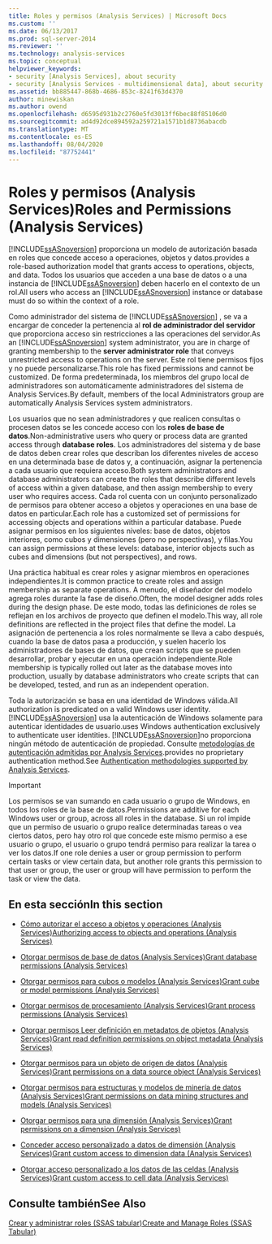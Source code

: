 ```yaml
---
title: Roles y permisos (Analysis Services) | Microsoft Docs
ms.custom: ''
ms.date: 06/13/2017
ms.prod: sql-server-2014
ms.reviewer: ''
ms.technology: analysis-services
ms.topic: conceptual
helpviewer_keywords:
- security [Analysis Services], about security
- security [Analysis Services - multidimensional data], about security
ms.assetid: bb885447-868b-4686-853c-8241f63d4370
author: minewiskan
ms.author: owend
ms.openlocfilehash: d6595d931b2c2760e5fd3013ff6bec88f85106d0
ms.sourcegitcommit: ad4d92dce894592a259721a1571b1d8736abacdb
ms.translationtype: MT
ms.contentlocale: es-ES
ms.lasthandoff: 08/04/2020
ms.locfileid: "87752441"
---
```

# <a name="roles-and-permissions-analysis-services"></a><span data-ttu-id="8f512-102">Roles y permisos (Analysis Services)</span><span class="sxs-lookup"><span data-stu-id="8f512-102">Roles and Permissions (Analysis Services)</span></span>
  [!INCLUDE[ssASnoversion](../../includes/ssasnoversion-md.md)] <span data-ttu-id="8f512-103">proporciona un modelo de autorización basada en roles que concede acceso a operaciones, objetos y datos.</span><span class="sxs-lookup"><span data-stu-id="8f512-103">provides a role-based authorization model that grants access to operations, objects, and data.</span></span> <span data-ttu-id="8f512-104">Todos los usuarios que acceden a una base de datos o a una instancia de [!INCLUDE[ssASnoversion](../../includes/ssasnoversion-md.md)] deben hacerlo en el contexto de un rol.</span><span class="sxs-lookup"><span data-stu-id="8f512-104">All users who access an [!INCLUDE[ssASnoversion](../../includes/ssasnoversion-md.md)] instance or database must do so within the context of a role.</span></span>  
  
 <span data-ttu-id="8f512-105">Como administrador del sistema de [!INCLUDE[ssASnoversion](../../includes/ssasnoversion-md.md)] , se va a encargar de conceder la pertenencia al **rol de administrador del servidor** que proporciona acceso sin restricciones a las operaciones del servidor.</span><span class="sxs-lookup"><span data-stu-id="8f512-105">As an [!INCLUDE[ssASnoversion](../../includes/ssasnoversion-md.md)] system administrator, you are in charge of granting membership to the **server administrator role** that conveys unrestricted access to operations on the server.</span></span> <span data-ttu-id="8f512-106">Este rol tiene permisos fijos y no puede personalizarse.</span><span class="sxs-lookup"><span data-stu-id="8f512-106">This role has fixed permissions and cannot be customized.</span></span> <span data-ttu-id="8f512-107">De forma predeterminada, los miembros del grupo local de administradores son automáticamente administradores del sistema de Analysis Services.</span><span class="sxs-lookup"><span data-stu-id="8f512-107">By default, members of the local Administrators group are automatically Analysis Services system administrators.</span></span>  
  
 <span data-ttu-id="8f512-108">Los usuarios que no sean administradores y que realicen consultas o procesen datos se les concede acceso con los **roles de base de datos**.</span><span class="sxs-lookup"><span data-stu-id="8f512-108">Non-administrative users who query or process data are granted access through **database roles**.</span></span> <span data-ttu-id="8f512-109">Los administradores del sistema y de base de datos deben crear roles que describan los diferentes niveles de acceso en una determinada base de datos y, a continuación, asignar la pertenencia a cada usuario que requiera acceso.</span><span class="sxs-lookup"><span data-stu-id="8f512-109">Both system administrators and database administrators can create the roles that describe different levels of access within a given database, and then assign membership to every user who requires access.</span></span> <span data-ttu-id="8f512-110">Cada rol cuenta con un conjunto personalizado de permisos para obtener acceso a objetos y operaciones en una base de datos en particular.</span><span class="sxs-lookup"><span data-stu-id="8f512-110">Each role has a customized set of permissions for accessing objects and operations within a particular database.</span></span> <span data-ttu-id="8f512-111">Puede asignar permisos en los siguientes niveles: base de datos, objetos interiores, como cubos y dimensiones (pero no perspectivas), y filas.</span><span class="sxs-lookup"><span data-stu-id="8f512-111">You can assign permissions at these levels: database, interior objects such as cubes and dimensions (but not perspectives), and rows.</span></span>  
  
 <span data-ttu-id="8f512-112">Una práctica habitual es crear roles y asignar miembros en operaciones independientes.</span><span class="sxs-lookup"><span data-stu-id="8f512-112">It is common practice to create roles and assign membership as separate operations.</span></span> <span data-ttu-id="8f512-113">A menudo, el diseñador del modelo agrega roles durante la fase de diseño.</span><span class="sxs-lookup"><span data-stu-id="8f512-113">Often, the model designer adds roles during the design phase.</span></span> <span data-ttu-id="8f512-114">De este modo, todas las definiciones de roles se reflejan en los archivos de proyecto que definen el modelo.</span><span class="sxs-lookup"><span data-stu-id="8f512-114">This way, all role definitions are reflected in the project files that define the model.</span></span> <span data-ttu-id="8f512-115">La asignación de pertenencia a los roles normalmente se lleva a cabo después, cuando la base de datos pasa a producción, y suelen hacerlo los administradores de bases de datos, que crean scripts que se pueden desarrollar, probar y ejecutar en una operación independiente.</span><span class="sxs-lookup"><span data-stu-id="8f512-115">Role membership is typically rolled out later as the database moves into production, usually by database administrators who create scripts that can be developed, tested, and run as an independent operation.</span></span>  
  
 <span data-ttu-id="8f512-116">Toda la autorización se basa en una identidad de Windows válida.</span><span class="sxs-lookup"><span data-stu-id="8f512-116">All authorization is predicated on a valid Windows user identity.</span></span> [!INCLUDE[ssASnoversion](../../includes/ssasnoversion-md.md)] <span data-ttu-id="8f512-117">usa la autenticación de Windows solamente para autenticar identidades de usuario.</span><span class="sxs-lookup"><span data-stu-id="8f512-117">uses Windows authentication exclusively to authenticate user identities.</span></span> [!INCLUDE[ssASnoversion](../../includes/ssasnoversion-md.md)]<span data-ttu-id="8f512-118">no proporciona ningún método de autenticación de propiedad. Consulte [metodologías de autenticación admitidas por Analysis Services](../instances/authentication-methodologies-supported-by-analysis-services.md).</span><span class="sxs-lookup"><span data-stu-id="8f512-118">provides no proprietary authentication method.See [Authentication methodologies supported by Analysis Services](../instances/authentication-methodologies-supported-by-analysis-services.md).</span></span>  
  
> [!IMPORTANT]  
>  <span data-ttu-id="8f512-119">Los permisos se van sumando en cada usuario o grupo de Windows, en todos los roles de la base de datos.</span><span class="sxs-lookup"><span data-stu-id="8f512-119">Permissions are additive for each Windows user or group, across all roles in the database.</span></span> <span data-ttu-id="8f512-120">Si un rol impide que un permiso de usuario o grupo realice determinadas tareas o vea ciertos datos, pero hay otro rol que concede este mismo permiso a ese usuario o grupo, el usuario o grupo tendrá permiso para realizar la tarea o ver los datos.</span><span class="sxs-lookup"><span data-stu-id="8f512-120">If one role denies a user or group permission to perform certain tasks or view certain data, but another role grants this permission to that user or group, the user or group will have permission to perform the task or view the data.</span></span>  
  
## <a name="in-this-section"></a><span data-ttu-id="8f512-121">En esta sección</span><span class="sxs-lookup"><span data-stu-id="8f512-121">In this section</span></span>  
  
-   [<span data-ttu-id="8f512-122">Cómo autorizar el acceso a objetos y operaciones &#40;Analysis Services&#41;</span><span class="sxs-lookup"><span data-stu-id="8f512-122">Authorizing access to objects and operations &#40;Analysis Services&#41;</span></span>](authorizing-access-to-objects-and-operations-analysis-services.md)  
  
-   [<span data-ttu-id="8f512-123">Otorgar permisos de base de datos &#40;Analysis Services&#41;</span><span class="sxs-lookup"><span data-stu-id="8f512-123">Grant database permissions &#40;Analysis Services&#41;</span></span>](grant-database-permissions-analysis-services.md)  
  
-   [<span data-ttu-id="8f512-124">Otorgar permisos para cubos o modelos &#40;Analysis Services&#41;</span><span class="sxs-lookup"><span data-stu-id="8f512-124">Grant cube or model permissions &#40;Analysis Services&#41;</span></span>](grant-cube-or-model-permissions-analysis-services.md)  
  
-   [<span data-ttu-id="8f512-125">Otorgar permisos de procesamiento &#40;Analysis Services&#41;</span><span class="sxs-lookup"><span data-stu-id="8f512-125">Grant process permissions &#40;Analysis Services&#41;</span></span>](grant-process-permissions-analysis-services.md)  
  
-   [<span data-ttu-id="8f512-126">Otorgar permisos Leer definición en metadatos de objetos &#40;Analysis Services&#41;</span><span class="sxs-lookup"><span data-stu-id="8f512-126">Grant read definition permissions on object metadata &#40;Analysis Services&#41;</span></span>](grant-read-definition-permissions-on-object-metadata-analysis-services.md)  
  
-   [<span data-ttu-id="8f512-127">Otorgar permisos para un objeto de origen de datos &#40;Analysis Services&#41;</span><span class="sxs-lookup"><span data-stu-id="8f512-127">Grant permissions on a data source object &#40;Analysis Services&#41;</span></span>](grant-permissions-on-a-data-source-object-analysis-services.md)  
  
-   [<span data-ttu-id="8f512-128">Otorgar permisos para estructuras y modelos de minería de datos &#40;Analysis Services&#41;</span><span class="sxs-lookup"><span data-stu-id="8f512-128">Grant permissions on data mining structures and models &#40;Analysis Services&#41;</span></span>](grant-permissions-on-data-mining-structures-and-models-analysis-services.md)  
  
-   [<span data-ttu-id="8f512-129">Otorgar permisos para una dimensión &#40;Analysis Services&#41;</span><span class="sxs-lookup"><span data-stu-id="8f512-129">Grant permissions on a dimension &#40;Analysis Services&#41;</span></span>](grant-permissions-on-a-dimension-analysis-services.md)  
  
-   [<span data-ttu-id="8f512-130">Conceder acceso personalizado a datos de dimensión &#40;Analysis Services&#41;</span><span class="sxs-lookup"><span data-stu-id="8f512-130">Grant custom access to dimension data &#40;Analysis Services&#41;</span></span>](grant-custom-access-to-dimension-data-analysis-services.md)  
  
-   [<span data-ttu-id="8f512-131">Otorgar acceso personalizado a los datos de las celdas &#40;Analysis Services&#41;</span><span class="sxs-lookup"><span data-stu-id="8f512-131">Grant custom access to cell data &#40;Analysis Services&#41;</span></span>](grant-custom-access-to-cell-data-analysis-services.md)  
  
## <a name="see-also"></a><span data-ttu-id="8f512-132">Consulte también</span><span class="sxs-lookup"><span data-stu-id="8f512-132">See Also</span></span>  
 [<span data-ttu-id="8f512-133">Crear y administrar roles &#40;SSAS tabular&#41;</span><span class="sxs-lookup"><span data-stu-id="8f512-133">Create and Manage Roles &#40;SSAS Tabular&#41;</span></span>](../tabular-models/roles-ssas-tabular.md)  
  
  
